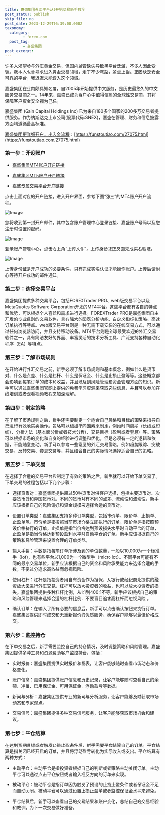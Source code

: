 ```yaml
---
title: 嘉盛集团外汇平台从0开始交易新手教程
post_status: publish
skip_file: no
post_date: 2023-12-29T06:39:00.000Z
taxonomy:
  category:
        - forex-com
  post_tag:
        - 嘉盛集团
post_excerpt: 
---
```

许多人渴望参与外汇黄金交易，但国内监管缺失导致黑平台泛滥，不少人因此受骗。我本人也曾寻求进入黄金交易领域，走了不少弯路，差点上当。正因缺乏安全可靠的平台，我迟迟未能踏入这个领域。

嘉盛集团在业内颇具知名度，自2005年开始提供中文服务，是历史最悠久的中文服务交易商之一。14年来，嘉盛已成为客户心中值得信赖的全球性交易商，其将保障客户资金安全视为己任。

嘉盛集团 (Gain Capital Holdings Inc) 已为来自180多个国家的200多万交易者提供服务。作为纳斯达克上市公司(股票代码:SNEX)，嘉盛在管理、财务和信息披露方面均遵循最高标准。

[嘉盛集团更详细开户，出入金流程](https://funstoutiao.com/27075.html)：[https://funstoutiao.com/27075.html](https://funstoutiao.com/27075.html)

### 第一步：开设账户

* [嘉盛集团MT4账户开户链接](https://s.ssgg.net/jsmt4)

* [嘉盛集团MT5账户开户链接](https://s.ssgg.net/jsmt5)

* [嘉盛专属交易平台开户链接](https://s.ssgg.net/js)

点击上面对应的开户链接，进入开户界面，参考下图“张三”的MT4账户开户流程。

![Image](https://prod-files-secure.s3.us-west-2.amazonaws.com/39ed1227-6d7d-4570-be36-9ccd4a2c4241/7a167aea-686b-400d-af59-4e18eb607a40/640.png?X-Amz-Algorithm=AWS4-HMAC-SHA256&X-Amz-Content-Sha256=UNSIGNED-PAYLOAD&X-Amz-Credential=ASIAZI2LB4664O3ES7GD%2F20250923%2Fus-west-2%2Fs3%2Faws4_request&X-Amz-Date=20250923T101310Z&X-Amz-Expires=3600&X-Amz-Security-Token=IQoJb3JpZ2luX2VjELr%2F%2F%2F%2F%2F%2F%2F%2F%2F%2FwEaCXVzLXdlc3QtMiJHMEUCIEchoa0w43rQiDFtcf7Ihikp29t6CIoYgp5X%2FoOHKNjuAiEA8cJTkU2li2wSODnE7bs0hvrUUOyf7zCsUrIQP3twv0Mq%2FwMIQxAAGgw2Mzc0MjMxODM4MDUiDMmQaNpw6Yt9yTmnmyrcAy0qkGCel3uYAB5YVk5aHBLY8EHqQSdZT2vRsw588gFxfc10tW%2Fp9a1PYUmrDuppAIusQCtuuP5cL6nuh57Ll5wbHLWorxC0tiVK7TSxYwzKeoDjYgYRLAKb59nz6egrRZPv1cat4qaOWWRINseVD5AtCHheyeH4b8WwvfMrePviS6OiyLdLb25Sb2exEa0dnsKYW%2BW2Dd2lIrJWNqn2H4y7hXurJFGKllcpCK%2BoLYwr%2BAo8f2kmo%2FGQvomNRDGd3GcQF6xSdqQ%2BULoZWJiRBaAxI10Zw9wHvZ0Bjfivxj6OrPjGbeiI3h7D8Yd2PoUlUMs7B2ll8V0K2Vy%2F1VR0uWbIZ9YSNgUS5Ff78fD8PumBtSQEjQHa7dJxIGgHxsVVqnjdIH5wag4GEXyJ9mUf196qerx49NiPba9VfJgF92oAyTmDY%2BGvJI856PhUlTaVTMoHgSU6aKBAUos20D7AIDchCt4lMzARvSplah8J5nbk2oeOdwYeBTuYhnpCtioMDgyW84g85p7NbFJntc9Ta%2FDJ5%2BTIRNXSoS%2Fh%2FI4V24RXpSO7CpnMIzMUkYCpfFtuv2QWcB7yKnMLpeBRInYe1ZTc1Rd8Yjqyoi%2B%2B%2F%2FzPxsR27jmmZTlHptst3R3sMIvbycYGOqUBaSgQM%2BAEfjtk2ztKihC946GgNwzI4PilBHZXXe09BTGaFiaDbX8yQwUruJyqwtzVOYQgSeJLiZngFvn3WZ2zluQEToy06vDRAjnhE8nZU1Tqn0o%2BRV4gq8zGEo82l61jpJBSDNqARDc7IY%2FT%2ByA1gSwOmxkn4mFyOoE%2BEDRCMYJNAQk0iIYbWis4ujrm1k5Iie24MwA3UhZgnoLPHRnQCvu0LiBU&X-Amz-Signature=26a135c3def5d64824b8ba84a10328f30c927f907ce0e62a3f7effb576da223e&X-Amz-SignedHeaders=host&x-amz-checksum-mode=ENABLED&x-id=GetObject)

您将收到第一封开户邮件，其中包含账户管理中心登录链接、嘉盛账户号码以及您注册时设置的密码。

![Image](https://prod-files-secure.s3.us-west-2.amazonaws.com/39ed1227-6d7d-4570-be36-9ccd4a2c4241/eaa1c6b3-2877-4284-a0e1-530e222c27fb/image.png?X-Amz-Algorithm=AWS4-HMAC-SHA256&X-Amz-Content-Sha256=UNSIGNED-PAYLOAD&X-Amz-Credential=ASIAZI2LB4664O3ES7GD%2F20250923%2Fus-west-2%2Fs3%2Faws4_request&X-Amz-Date=20250923T101310Z&X-Amz-Expires=3600&X-Amz-Security-Token=IQoJb3JpZ2luX2VjELr%2F%2F%2F%2F%2F%2F%2F%2F%2F%2FwEaCXVzLXdlc3QtMiJHMEUCIEchoa0w43rQiDFtcf7Ihikp29t6CIoYgp5X%2FoOHKNjuAiEA8cJTkU2li2wSODnE7bs0hvrUUOyf7zCsUrIQP3twv0Mq%2FwMIQxAAGgw2Mzc0MjMxODM4MDUiDMmQaNpw6Yt9yTmnmyrcAy0qkGCel3uYAB5YVk5aHBLY8EHqQSdZT2vRsw588gFxfc10tW%2Fp9a1PYUmrDuppAIusQCtuuP5cL6nuh57Ll5wbHLWorxC0tiVK7TSxYwzKeoDjYgYRLAKb59nz6egrRZPv1cat4qaOWWRINseVD5AtCHheyeH4b8WwvfMrePviS6OiyLdLb25Sb2exEa0dnsKYW%2BW2Dd2lIrJWNqn2H4y7hXurJFGKllcpCK%2BoLYwr%2BAo8f2kmo%2FGQvomNRDGd3GcQF6xSdqQ%2BULoZWJiRBaAxI10Zw9wHvZ0Bjfivxj6OrPjGbeiI3h7D8Yd2PoUlUMs7B2ll8V0K2Vy%2F1VR0uWbIZ9YSNgUS5Ff78fD8PumBtSQEjQHa7dJxIGgHxsVVqnjdIH5wag4GEXyJ9mUf196qerx49NiPba9VfJgF92oAyTmDY%2BGvJI856PhUlTaVTMoHgSU6aKBAUos20D7AIDchCt4lMzARvSplah8J5nbk2oeOdwYeBTuYhnpCtioMDgyW84g85p7NbFJntc9Ta%2FDJ5%2BTIRNXSoS%2Fh%2FI4V24RXpSO7CpnMIzMUkYCpfFtuv2QWcB7yKnMLpeBRInYe1ZTc1Rd8Yjqyoi%2B%2B%2F%2FzPxsR27jmmZTlHptst3R3sMIvbycYGOqUBaSgQM%2BAEfjtk2ztKihC946GgNwzI4PilBHZXXe09BTGaFiaDbX8yQwUruJyqwtzVOYQgSeJLiZngFvn3WZ2zluQEToy06vDRAjnhE8nZU1Tqn0o%2BRV4gq8zGEo82l61jpJBSDNqARDc7IY%2FT%2ByA1gSwOmxkn4mFyOoE%2BEDRCMYJNAQk0iIYbWis4ujrm1k5Iie24MwA3UhZgnoLPHRnQCvu0LiBU&X-Amz-Signature=ab709e6c3a8bb57a4f3c65da11dfdba16da51ac3140a535875f4a3f87c28e74d&X-Amz-SignedHeaders=host&x-amz-checksum-mode=ENABLED&x-id=GetObject)

登录账户管理中心，点击右上角“上传文件”，上传身份证正反面完成实名验证。

![Image](https://prod-files-secure.s3.us-west-2.amazonaws.com/39ed1227-6d7d-4570-be36-9ccd4a2c4241/54090639-09fc-46b4-a135-e0289f707147/image.png?X-Amz-Algorithm=AWS4-HMAC-SHA256&X-Amz-Content-Sha256=UNSIGNED-PAYLOAD&X-Amz-Credential=ASIAZI2LB4664O3ES7GD%2F20250923%2Fus-west-2%2Fs3%2Faws4_request&X-Amz-Date=20250923T101310Z&X-Amz-Expires=3600&X-Amz-Security-Token=IQoJb3JpZ2luX2VjELr%2F%2F%2F%2F%2F%2F%2F%2F%2F%2FwEaCXVzLXdlc3QtMiJHMEUCIEchoa0w43rQiDFtcf7Ihikp29t6CIoYgp5X%2FoOHKNjuAiEA8cJTkU2li2wSODnE7bs0hvrUUOyf7zCsUrIQP3twv0Mq%2FwMIQxAAGgw2Mzc0MjMxODM4MDUiDMmQaNpw6Yt9yTmnmyrcAy0qkGCel3uYAB5YVk5aHBLY8EHqQSdZT2vRsw588gFxfc10tW%2Fp9a1PYUmrDuppAIusQCtuuP5cL6nuh57Ll5wbHLWorxC0tiVK7TSxYwzKeoDjYgYRLAKb59nz6egrRZPv1cat4qaOWWRINseVD5AtCHheyeH4b8WwvfMrePviS6OiyLdLb25Sb2exEa0dnsKYW%2BW2Dd2lIrJWNqn2H4y7hXurJFGKllcpCK%2BoLYwr%2BAo8f2kmo%2FGQvomNRDGd3GcQF6xSdqQ%2BULoZWJiRBaAxI10Zw9wHvZ0Bjfivxj6OrPjGbeiI3h7D8Yd2PoUlUMs7B2ll8V0K2Vy%2F1VR0uWbIZ9YSNgUS5Ff78fD8PumBtSQEjQHa7dJxIGgHxsVVqnjdIH5wag4GEXyJ9mUf196qerx49NiPba9VfJgF92oAyTmDY%2BGvJI856PhUlTaVTMoHgSU6aKBAUos20D7AIDchCt4lMzARvSplah8J5nbk2oeOdwYeBTuYhnpCtioMDgyW84g85p7NbFJntc9Ta%2FDJ5%2BTIRNXSoS%2Fh%2FI4V24RXpSO7CpnMIzMUkYCpfFtuv2QWcB7yKnMLpeBRInYe1ZTc1Rd8Yjqyoi%2B%2B%2F%2FzPxsR27jmmZTlHptst3R3sMIvbycYGOqUBaSgQM%2BAEfjtk2ztKihC946GgNwzI4PilBHZXXe09BTGaFiaDbX8yQwUruJyqwtzVOYQgSeJLiZngFvn3WZ2zluQEToy06vDRAjnhE8nZU1Tqn0o%2BRV4gq8zGEo82l61jpJBSDNqARDc7IY%2FT%2ByA1gSwOmxkn4mFyOoE%2BEDRCMYJNAQk0iIYbWis4ujrm1k5Iie24MwA3UhZgnoLPHRnQCvu0LiBU&X-Amz-Signature=22bdcff99d9db18b1a307185541bd8e4cfd65d512311d1bab6baf9c070a74fb5&X-Amz-SignedHeaders=host&x-amz-checksum-mode=ENABLED&x-id=GetObject)

上传身份证是开户成功的必要条件，只有完成实名认证才能操作账户。上传后请耐心等待开户成功的邮件通知。

### 第二步：选择交易平台

嘉盛集团提供多种交易平台，包括FOREXTrader PRO、web版交易平台以及MetaQuotes Software Corporation开发的MT4平台。这些平台都有各自的特点和优势，可以根据个人喜好和需求进行选择。FOREXTrader PRO是嘉盛集团自主开发的专业级别的交易软件，具有强大的图表分析功能、自定义指标和策略、高速订单执行等特点。web版交易平台则是一种无需下载安装的在线交易方式，可以通过任何浏览器访问，并且支持移动设备。MT4平台则是全球最受欢迎的外汇交易软件之一，具有简洁友好的界面、丰富灵活的技术分析工具、广泛支持各种自动化程序（EA）等特点。

### 第三步：了解市场规则

在开始进行外汇交易之前，新手必须了解市场规则和基本概念，例如什么是货币对、什么是点差、什么是杠杆、什么是保证金、什么是止损止盈等等。这些概念都会影响到每笔订单的成本和收益，并且涉及到风险管理和资金管理方面的知识。新手可以通过嘉盛集团官网上提供的免费学习资源来获取这些信息，并且可以参加在线培训或者观看视频教程来加深理解。

### 第四步：制定策略

在了解了市场规则之后，新手还需要制定一个适合自己风格和目标的策略来指导自己进行有效地买卖操作。策略可以根据不同因素来制定，例如时间周期（长线或短线）、分析方法（基本面分析或者技术分析）、交易目标（盈利或者套息）等。策略可以根据市场的变化和自身的经验进行调整和优化，但是必须有一定的逻辑和依据，不能随意变动。新手可以参考一些常见的外汇交易策略，例如趋势跟踪、突破交易、反转交易、套息交易等，并且结合自己的实际情况选择适合自己的策略。

### 第五步：下单交易

在选择了合适的交易平台和制定了有效的策略之后，新手就可以开始下单交易了。下单交易的过程包括以下几个步骤：

* 选择货币对：嘉盛集团提供超过50种货币对供客户选择，包括主要货币对、次要货币对和异国货币对。不同的货币对有不同的点差、流动性和波动性，新手应该根据自己的风险偏好和资金规模来选择合适的货币对。

* 设置订单类型：嘉盛集团支持多种订单类型，包括市价单、限价单、止损单、止盈单等。市价单是指按照当前市场价格立即执行的订单，限价单是指按照预设价格执行的订单，止损单是指当价格达到预设损失水平时自动平仓的订单，止盈单是指当价格达到预设盈利水平时自动平仓的订单。新手应该根据自己的策略和风险管理来设置合理的订单类型。

* 输入手数：手数是指每笔订单所涉及到的单位数量，一般以10,000为一个标准手（lot），也有些平台以1,000为一个微型手（micro lot）。不同平台可能有不同的最小交易单位，新手应该根据自己的资金和风险承受能力来选择合适的手数，不要过分追求高收益而忽视风险。

* 使用杠杆：杠杆是指投资者用自有资金作为担保，从银行或经纪商处提供的融资放大来进行外汇交易。杠杆可以放大投资者的收益，也可以放大投资者的损失。嘉盛集团提供多种杠杆比例，从1:1到400:1不等。新手应该根据自己的策略和风险管理来选择合适的杠杆比例，不要盲目追求高杠杆而忽视风险 。

* 确认订单：在输入了所有必要的信息后，新手可以点击确认按钮来执行订单。嘉盛集团提供即时成交和无重新报价的优质服务，确保客户能够以最佳价格成交。

### 第六步：监控持仓

在下单交易之后，新手需要监控自己的持仓情况，及时调整策略和风险管理。嘉盛集团提供多种工具和资源帮助客户监控持仓，包括：

* 实时报价：嘉盛集团提供实时报价和图表，让客户能够随时查看市场动态和价格变化。

* 账户信息：嘉盛集团提供账户信息和历史记录，让客户能够随时查看自己的余额、净值、已用保证金、可用保证金、浮动盈亏等数据。

* 新闻与分析：嘉盛集团提供专业的新闻与分析服务，让客户能够及时获取市场动态和专家观点。

* 交易信号：嘉盛集团提供多种交易信号服务，让客户能够获取市场机会和建议。

### 第七步：平仓结算

在达到预期目标或者触发止损止盈条件后，新手需要平仓结算自己的订单。平仓结算是指关闭已经开启的订单，并且将浮动盈亏转化为实际收入或支出。平仓结算有两种方式：

* 主动平仓：主动平仓是指投资者根据自己的判断或者策略主动关闭订单。主动平仓可以通过点击平仓按钮或者输入相反方向的订单来实现。

* 被动平仓：被动平仓是指订单因为触发了预设的止损止盈条件或者保证金不足而自动关闭。被动平仓可以通过设置止损止盈单或者监控保证金水平来避免。

* 平仓结算后，新手可以查看自己的交易结果和账户变化，总结自己的交易经验和教训，为下一次交易做好准备。